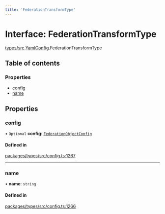 ```yaml
---
title: 'FederationTransformType'
---
```


# Interface: FederationTransformType

[types/src](../modules/types_src).[YamlConfig](../modules/types_src.YamlConfig).FederationTransformType

## Table of contents

### Properties

- [config](types_src.YamlConfig.FederationTransformType#config)
- [name](types_src.YamlConfig.FederationTransformType#name)

## Properties

### config

• `Optional` **config**: [`FederationObjectConfig`](types_src.YamlConfig.FederationObjectConfig)

#### Defined in

[packages/types/src/config.ts:1267](https://github.com/Urigo/graphql-mesh/blob/master/packages/types/src/config.ts#L1267)

___

### name

• **name**: `string`

#### Defined in

[packages/types/src/config.ts:1266](https://github.com/Urigo/graphql-mesh/blob/master/packages/types/src/config.ts#L1266)
